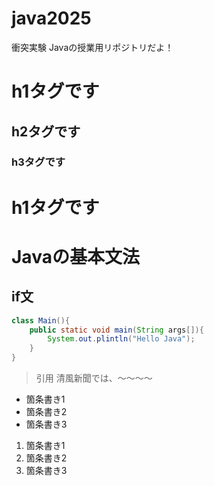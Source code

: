 # java2025
衝突実験
Javaの授業用リポジトリだよ！

# h1タグです
## h2タグです
### h3タグです

<h1>h1タグです</h1>

# Javaの基本文法

## if文

```java
class Main(){
    public static void main(String args[]){
        System.out.plintln("Hello Java");
    }
}

```

> 引用
> 清風新聞では、～～～～

- 箇条書き1
- 箇条書き2
- 箇条書き3

1. 箇条書き1
1. 箇条書き2
1. 箇条書き3
